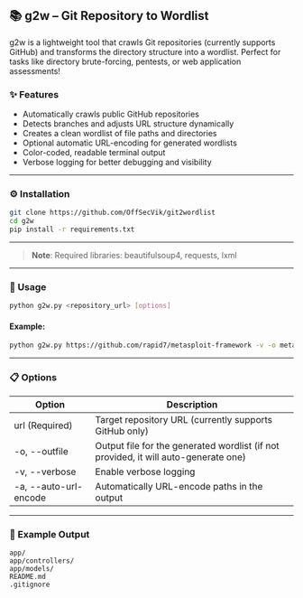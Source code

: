 ## 📚 g2w – Git Repository to Wordlist
g2w is a lightweight tool that crawls Git repositories (currently supports GitHub) and transforms the directory structure into a wordlist.
Perfect for tasks like directory brute-forcing, pentests, or web application assessments!

### ✨ Features
- Automatically crawls public GitHub repositories
- Detects branches and adjusts URL structure dynamically
- Creates a clean wordlist of file paths and directories
- Optional automatic URL-encoding for generated wordlists
- Color-coded, readable terminal output
- Verbose logging for better debugging and visibility
---
### ⚙️ Installation
```bash
git clone https://github.com/OffSecVik/git2wordlist
cd g2w
pip install -r requirements.txt
```
---
> **Note**:
> Required libraries: beautifulsoup4, requests, lxml
---
### 🚀 Usage
````bash
python g2w.py <repository_url> [options]
````
#### Example:
````bash
python g2w.py https://github.com/rapid7/metasploit-framework -v -o metasploit_wordlist.txt
````
---
### 📋 Options
| Option                 | Description                                                                         |
|------------------------|-------------------------------------------------------------------------------------|
| url	(Required)         | Target repository URL (currently supports GitHub only)                              |
| -o, --outfile          | Output file for the generated wordlist (if not provided, it will auto-generate one) |
| -v, --verbose          | 	Enable verbose logging                                                             |
| -a, --auto-url-encode	 | Automatically URL-encode paths in the output                                        |
---
### 💬 Example Output
```
app/
app/controllers/
app/models/
README.md
.gitignore
```

